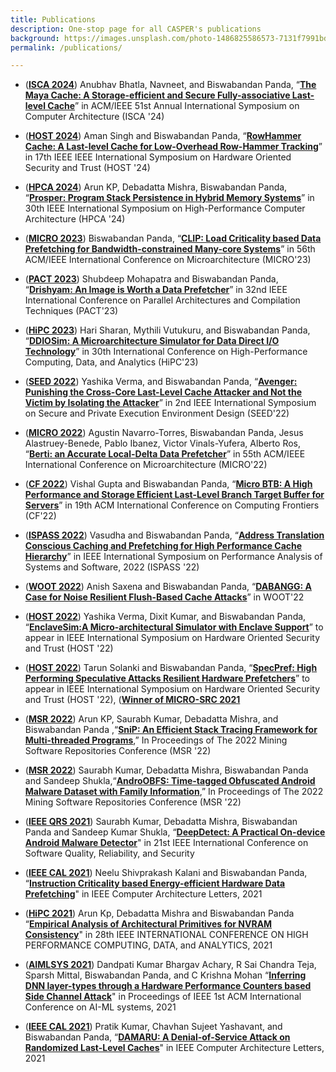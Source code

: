 ```yaml
---
title: Publications
description: One-stop page for all CASPER's publications
background: https://images.unsplash.com/photo-1486825586573-7131f7991bdd?auto=format&w=2000
permalink: /publications/

---
```

* (**[ISCA 2024](https://iscaconf.org/isca2024/)**) Anubhav Bhatla, Navneet, and Biswabandan Panda, “**[The Maya Cache: A Storage-efficient and Secure
Fully-associative Last-level Cache](https://www.cse.iitb.ac.in/~biswa/ISCA2024.pdf)**” in ACM/IEEE 51st Annual International Symposium on Computer Architecture (ISCA '24)

* (**[HOST 2024](http://www.hostsymposium.org/)**) Aman Singh and Biswabandan Panda, “**[RowHammer Cache: A Last-level Cache for Low-Overhead Row-Hammer Tracking](https://www.cse.iitb.ac.in/~biswa/HOST2024.pdf)**” in 17th IEEE IEEE International Symposium on Hardware Oriented Security and Trust (HOST '24)

* (**[HPCA 2024](https://hpca-conf.org/2024/)**) Arun KP, Debadatta Mishra, Biswabandan Panda, “**[Prosper: Program Stack Persistence in Hybrid Memory Systems](https://www.cse.iitb.ac.in/~biswa/HPCA24.pdf)**” in 30th IEEE International Symposium on High-Performance Computer Architecture (HPCA '24) 
 
* (**[MICRO 2023](https://www.microarch.org/micro56/)**) Biswabandan Panda, “**[CLIP: Load Criticality based Data Prefetching for Bandwidth-constrained Many-core Systems](https://www.cse.iitb.ac.in/~biswa/MICRO23.pdf)**” in 56th ACM/IEEE International Conference on Microarchitecture (MICRO'23)
  
* (**[PACT 2023](https://pact2023.github.io/)**) Shubdeep Mohapatra and Biswabandan Panda, “**[Drishyam: An Image is Worth a Data Prefetcher](https://www.cse.iitb.ac.in/~biswa/PACT23-final.pdf)**” in 32nd IEEE International Conference on  Parallel Architectures and Compilation Techniques (PACT'23)

*  (**[HiPC 2023](https://hipc.org/)**) Hari Sharan, Mythili Vutukuru, and Biswabandan Panda, “**[DDIOSim: A Microarchitecture Simulator for Data Direct I/O Technology](https://www.cse.iitb.ac.in/~biswa/HiPC23.pdf)**” in 30th  International Conference on High-Performance Computing, Data, and Analytics (HiPC'23)

* (**[SEED 2022](https://seed22.engr.uconn.edu/)**) Yashika Verma, and Biswabandan Panda, “**[Avenger: Punishing the Cross-Core Last-Level Cache Attacker and Not the Victim by Isolating the Attacker](https://www.cse.iitb.ac.in/~biswa/SEED.pdf)**” in 2nd IEEE International Symposium on Secure and Private Execution Environment Design (SEED'22)

* (**[MICRO 2022](https://www.microarch.org/micro55/)**) Agustin Navarro-Torres, Biswabandan Panda, Jesus Alastruey-Benede, Pablo Ibanez, Victor Vinals-Yufera, Alberto Ros, “**[Berti: an Accurate Local-Delta Data Prefetcher](https://www.cse.iitb.ac.in/~biswa/MICRO22.pdf)**” in 55th ACM/IEEE International Conference on Microarchitecture (MICRO'22)

* (**[CF 2022](https://www.computingfrontiers.org/2022/)**) Vishal Gupta and Biswabandan Panda, “**[Micro BTB: A High Performance and Storage Efficient Last-Level
Branch Target Buffer for Servers](https://www.cse.iitb.ac.in/~biswa/CF2022.pdf)**” in 19th ACM International Conference on Computing Frontiers (CF'22)

* (**[ISPASS 2022](https://ispass.org/ispass2022/)**) Vasudha and Biswabandan Panda, “**[Address Translation Conscious Caching and Prefetching for High Performance Cache Hierarchy](https://www.cse.iitb.ac.in/~biswa/ISPASS22.pdf)**” in IEEE International Symposium on Performance Analysis of Systems and Software, 2022  (ISPASS '22)

* (**[WOOT 2022](https://www.ieee-security.org/TC/SP2022/WOOT22/index.html)**) Anish Saxena and Biswabandan Panda, “**[DABANGG: A Case for Noise Resilient Flush-Based Cache Attacks](https://www.cse.iitb.ac.in/~biswa/WOOT22.pdf)**” in WOOT'22

* (**[HOST 2022](http://www.hostsymposium.org/)**) Yashika Verma, Dixit Kumar, and Biswabandan Panda, “**[EnclaveSim:A Micro-architectural Simulator with Enclave Support](https://www.cse.iitb.ac.in/~biswa/HOST_enclavesim.pdf)**” to appear in IEEE International Symposium on Hardware Oriented Security and Trust (HOST '22)

* (**[HOST 2022](http://www.hostsymposium.org/)**) Tarun Solanki and Biswabandan Panda, “**[SpecPref: High Performing Speculative Attacks Resilient Hardware Prefetchers](https://www.cse.iitb.ac.in/~biswa/Specpref-final.pdf)**” to appear in IEEE International Symposium on Hardware Oriented Security and Trust (HOST '22), (**[Winner of MICRO-SRC 2021](https://www.dropbox.com/s/to1eshh8rq7v5kg/Tarun-MICROSRC.jpg?dl=0)**

* (**[MSR 2022](https://conf.researchr.org/home/msr-2022)**) Arun KP, Saurabh Kumar, Debadatta Mishra, and Biswabandan Panda ,“**[SniP: An Efficient Stack Tracing Framework for Multi-threaded Programs](https://www.cse.iitb.ac.in/~biswa/MSR22-2.pdf)**,” In Proceedings of The 2022 Mining Software Repositories Conference (MSR '22)

* (**[MSR 2022](https://conf.researchr.org/home/msr-2022)**)  Saurabh Kumar, Debadatta Mishra, Biswabandan Panda and Sandeep Shukla,“**[AndroOBFS: Time-tagged Obfuscated Android Malware Dataset with Family Information](https://www.cse.iitb.ac.in/~biswa/MSR22-1.pdf)**,” In Proceedings of The 2022 Mining Software Repositories Conference (MSR '22)
  
* (**[IEEE QRS 2021](https://qrs21.techconf.org/)**) Saurabh Kumar, Debadatta Mishra, Biswabandan Panda and Sandeep Kumar Shukla, “**[DeepDetect: A Practical On-device Android Malware Detector](https://www.cse.iitb.ac.in/~biswa/QRS2021.pdf)**" in 21st IEEE International Conference on Software Quality, Reliability, and Security

* (**[IEEE CAL 2021](https://www.computer.org/csdl/journal/ca)**) Neelu Shivprakash Kalani and Biswabandan Panda, “**[Instruction Criticality based Energy-efficient
Hardware Data Prefetching](https://www.cse.iitb.ac.in/~biswa/EnergyPref.pdf)**" in IEEE Computer Architecture Letters, 2021

* (**[HiPC 2021](https://hipc.org/)**) Arun Kp, Debadatta Mishra and Biswabandan Panda “**[Empirical Analysis of Architectural Primitives for NVRAM Consistency](https://www.cse.iitb.ac.in/~biswa/HiPC21.pdf)**" in 28th IEEE INTERNATIONAL CONFERENCE ON HIGH PERFORMANCE COMPUTING, DATA, and ANALYTICS, 2021

* (**[AIMLSYS 2021](https://www.aimlsystems.org/2021/)**) Dandpati Kumar Bhargav Achary, R Sai Chandra Teja, Sparsh Mittal, Biswabandan Panda, and C Krishna Mohan “**[Inferring DNN layer-types through a Hardware Performance Counters based Side Channel Attack](https://www.cse.iitb.ac.in/~biswa/AIMLSYS.pdf)**" in Proceedings of IEEE 1st ACM International Conference on AI-ML systems, 2021

* (**[IEEE CAL 2021](https://www.computer.org/csdl/journal/ca)**) Pratik Kumar, Chavhan Sujeet Yashavant, and Biswabandan Panda, “**[DAMARU: A Denial-of-Service Attack on Randomized Last-Level Caches](https://www.cse.iitb.ac.in/~biswa/DAMARU-final.pdf)**" in IEEE Computer Architecture Letters, 2021
